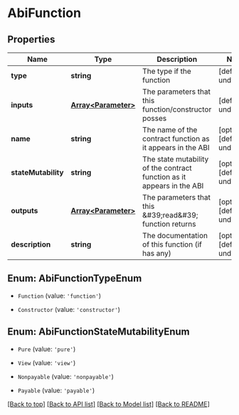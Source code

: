 # AbiFunction

## Properties

|Name | Type | Description | Notes|
|------------ | ------------- | ------------- | -------------|
|**type** | **string** | The type if the function | [default to undefined]|
|**inputs** | [**Array&lt;Parameter&gt;**](Parameter.md) | The parameters that this function/constructor posses | [default to undefined]|
|**name** | **string** | The name of the contract function as it appears in the ABI | [optional] [default to undefined]|
|**stateMutability** | **string** | The state mutability of the contract function as it appears in the ABI | [optional] [default to undefined]|
|**outputs** | [**Array&lt;Parameter&gt;**](Parameter.md) | The parameters that this \&#39;read\&#39; function returns | [optional] [default to undefined]|
|**description** | **string** | The documentation of this function (if has any) | [optional] [default to undefined]|


## Enum: AbiFunctionTypeEnum


* `Function` (value: `'function'`)

* `Constructor` (value: `'constructor'`)



## Enum: AbiFunctionStateMutabilityEnum


* `Pure` (value: `'pure'`)

* `View` (value: `'view'`)

* `Nonpayable` (value: `'nonpayable'`)

* `Payable` (value: `'payable'`)





[[Back to top]](#) [[Back to API list]](../../README.md#documentation-for-api-endpoints) [[Back to Model list]](../../README.md#documentation-for-models) [[Back to README]](../../README.md)
